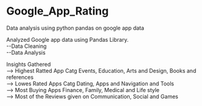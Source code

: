 # Google_App_Rating
Data analysis using python pandas on google app data

 Analyzed Google app data using Pandas Library.            
--Data Cleaning             
--Data Analysis          

Insights Gathered             
--> Highest Ratted App Catg Events, Education, Arts and Design, Books and references                
--> Lowes Rated Apps Catg Dating, Apps and Navigation and Tools                
--> Most Buying Apps Finance, Family, Medical and Life style                         
--> Most of the Reviews given on Communication, Social and Games                     
